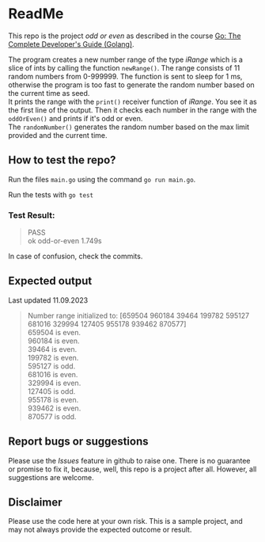 # ReadMe
This repo is the project *odd or even* as described in the course  [Go: The Complete Developer's Guide (Golang)](https://udemy.com/course/go-the-complete-developers-guide/). 

The program creates a new number range of the type *iRange* which is a slice of ints by calling the function `newRange()`. The range consists of 11 random numbers from 0-999999. The function is sent to sleep for 1 ms, otherwise the program is too fast to generate the random number based on the current time as seed.  
It prints the range with the `print()` receiver function of *iRange*. You see it as the first line of the output.
Then it checks each number in the range with the `oddOrEven()` and prints if it's odd or even.  
The `randomNumber()` generates the random number based on the max limit provided and the current time.

## How to test the repo?
Run the files `main.go` using the command 
`go run main.go`.   

Run the tests with 
`go test`

### Test Result:
>PASS  
ok      odd-or-even     1.749s

In case of confusion, check the commits. 

## Expected output
Last updated 11.09.2023  
>Number range initialized to: [659504 960184 39464 199782 595127 681016 329994 127405 955178 939462 870577]  
659504 is even.  
960184 is even.  
39464 is even.  
199782 is even.  
595127 is odd.  
681016 is even.  
329994 is even.  
127405 is odd.  
955178 is even.  
939462 is even.  
870577 is odd.  

## Report bugs or suggestions
Please use the *Issues* feature in github to raise one. There is no guarantee or promise to fix it, because, well, this repo is a project after all. However, all suggestions are welcome. 

## Disclaimer
Please use the code here at your own risk. This is a sample project, and may not always provide the expected outcome or result. 
